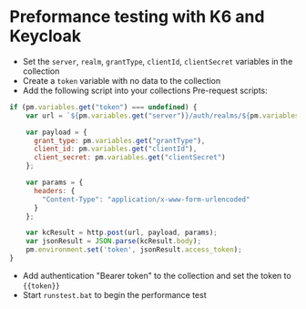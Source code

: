 # Preformance testing with K6 and Keycloak

- Set the `server`, `realm`, `grantType`, `clientId`, `clientSecret` variables in the collection
- Create a `token` variable with no data to the collection
- Add the following script into your collections Pre-request scripts:

```javascript
if (pm.variables.get("token") === undefined) {
    var url = `${pm.variables.get("server")}/auth/realms/${pm.variables.get("realm")}/protocol/openid-connect/token`;

    var payload = {
      grant_type: pm.variables.get("grantType"),
      client_id: pm.variables.get("clientId"),
      client_secret: pm.variables.get("clientSecret")
    };

    var params = {
      headers: {
        "Content-Type": "application/x-www-form-urlencoded"
      }
    };

    var kcResult = http.post(url, payload, params);
    var jsonResult = JSON.parse(kcResult.body);
    pm.environment.set('token', jsonResult.access_token);
}
```

- Add authentication "Bearer token" to the collection and set the token to `{{token}}`
- Start `runstest.bat` to begin the performance test
